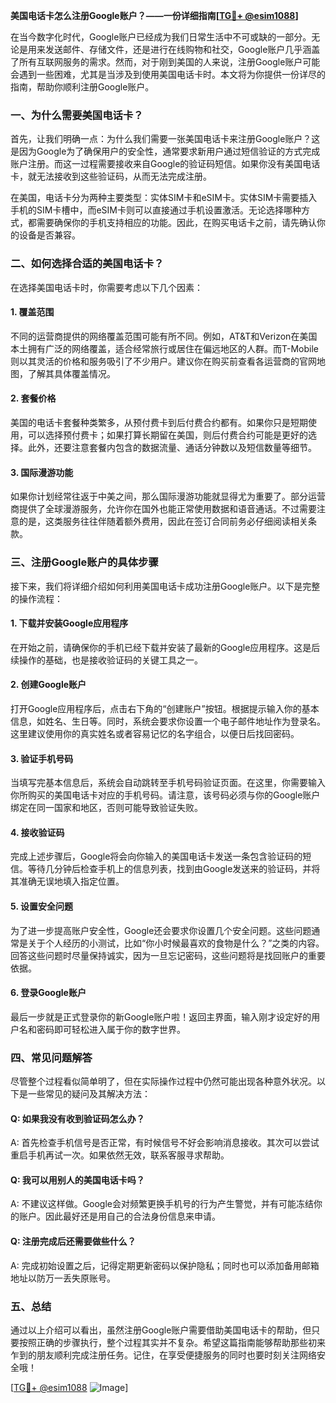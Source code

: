 **美国电话卡怎么注册Google账户？——一份详细指南[[TG💪+ @esim1088](https://t.me/s/esim1088)]**

在当今数字化时代，Google账户已经成为我们日常生活中不可或缺的一部分。无论是用来发送邮件、存储文件，还是进行在线购物和社交，Google账户几乎涵盖了所有互联网服务的需求。然而，对于刚到美国的人来说，注册Google账户可能会遇到一些困难，尤其是当涉及到使用美国电话卡时。本文将为你提供一份详尽的指南，帮助你顺利注册Google账户。

### 一、为什么需要美国电话卡？

首先，让我们明确一点：为什么我们需要一张美国电话卡来注册Google账户？这是因为Google为了确保用户的安全性，通常要求新用户通过短信验证的方式完成账户注册。而这一过程需要接收来自Google的验证码短信。如果你没有美国电话卡，就无法接收到这些验证码，从而无法完成注册。

在美国，电话卡分为两种主要类型：实体SIM卡和eSIM卡。实体SIM卡需要插入手机的SIM卡槽中，而eSIM卡则可以直接通过手机设置激活。无论选择哪种方式，都需要确保你的手机支持相应的功能。因此，在购买电话卡之前，请先确认你的设备是否兼容。

### 二、如何选择合适的美国电话卡？

在选择美国电话卡时，你需要考虑以下几个因素：

#### 1. 覆盖范围
不同的运营商提供的网络覆盖范围可能有所不同。例如，AT&T和Verizon在美国本土拥有广泛的网络覆盖，适合经常旅行或居住在偏远地区的人群。而T-Mobile则以其灵活的价格和服务吸引了不少用户。建议你在购买前查看各运营商的官网地图，了解其具体覆盖情况。

#### 2. 套餐价格
美国的电话卡套餐种类繁多，从预付费卡到后付费合约都有。如果你只是短期使用，可以选择预付费卡；如果打算长期留在美国，则后付费合约可能是更好的选择。此外，还要注意套餐内包含的数据流量、通话分钟数以及短信数量等细节。

#### 3. 国际漫游功能
如果你计划经常往返于中美之间，那么国际漫游功能就显得尤为重要了。部分运营商提供了全球漫游服务，允许你在国外也能正常使用数据和语音通话。不过需要注意的是，这类服务往往伴随着额外费用，因此在签订合同前务必仔细阅读相关条款。

### 三、注册Google账户的具体步骤

接下来，我们将详细介绍如何利用美国电话卡成功注册Google账户。以下是完整的操作流程：

#### 1. 下载并安装Google应用程序
在开始之前，请确保你的手机已经下载并安装了最新的Google应用程序。这是后续操作的基础，也是接收验证码的关键工具之一。

#### 2. 创建Google账户
打开Google应用程序后，点击右下角的“创建账户”按钮。根据提示输入你的基本信息，如姓名、生日等。同时，系统会要求你设置一个电子邮件地址作为登录名。这里建议使用你的真实姓名或者容易记忆的名字组合，以便日后找回密码。

#### 3. 验证手机号码
当填写完基本信息后，系统会自动跳转至手机号码验证页面。在这里，你需要输入你所购买的美国电话卡对应的手机号码。请注意，该号码必须与你的Google账户绑定在同一国家和地区，否则可能导致验证失败。

#### 4. 接收验证码
完成上述步骤后，Google将会向你输入的美国电话卡发送一条包含验证码的短信。等待几分钟后检查手机上的信息列表，找到由Google发送来的验证码，并将其准确无误地填入指定位置。

#### 5. 设置安全问题
为了进一步提高账户安全性，Google还会要求你设置几个安全问题。这些问题通常是关于个人经历的小测试，比如“你小时候最喜欢的食物是什么？”之类的内容。回答这些问题时尽量保持诚实，因为一旦忘记密码，这些问题将是找回账户的重要依据。

#### 6. 登录Google账户
最后一步就是正式登录你的新Google账户啦！返回主界面，输入刚才设定好的用户名和密码即可轻松进入属于你的数字世界。

### 四、常见问题解答

尽管整个过程看似简单明了，但在实际操作过程中仍然可能出现各种意外状况。以下是一些常见的疑问及其解决方法：

#### Q: 如果我没有收到验证码怎么办？
A: 首先检查手机信号是否正常，有时候信号不好会影响消息接收。其次可以尝试重启手机再试一次。如果依然无效，联系客服寻求帮助。

#### Q: 我可以用别人的美国电话卡吗？
A: 不建议这样做。Google会对频繁更换手机号的行为产生警觉，并有可能冻结你的账户。因此最好还是用自己的合法身份信息来申请。

#### Q: 注册完成后还需要做些什么？
A: 完成初始设置之后，记得定期更新密码以保护隐私；同时也可以添加备用邮箱地址以防万一丢失原账号。

### 五、总结

通过以上介绍可以看出，虽然注册Google账户需要借助美国电话卡的帮助，但只要按照正确的步骤执行，整个过程其实并不复杂。希望这篇指南能够帮助那些初来乍到的朋友顺利完成注册任务。记住，在享受便捷服务的同时也要时刻关注网络安全哦！

[[TG💪+ @esim1088](https://t.me/s/esim1088) ![Image](https://i.postimg.cc/4NQfJmqS/Snipaste-2025-05-13-00-14-12.png)]